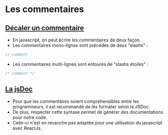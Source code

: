 # Les commentaires

## [Décaler un commentaire](https://www.w3schools.com/js/js_comments.asp)
* En javascript, on peut écrire les commentaires de deux façon.
* Les commentaires mono-lignes sont précédés de deux "slashs" : 
```js
// comment
```
* Les commentaires multi-lignes sont entourés de "slashs étoiles" :
```js
/* comment */
```

## [La jsDoc](https://en.wikipedia.org/wiki/JSDoc)

* Pour que les commentaires soient compréhensibles entre les programmeurs, il est recommandé de les formater selon la JSDoc.
* De plus, respecter cette syntaxe permet de générer des documentations pour notre code.
* Celle-ci n'est en revanche pas adaptée pour une utilisation du javascript avec ReactJs.